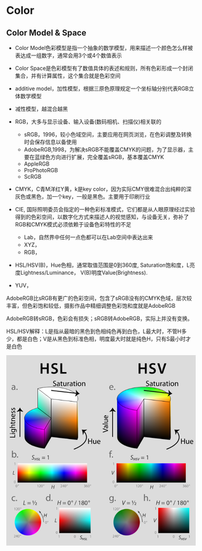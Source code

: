 # Color

## Color Model & Space

- Color Model色彩模型是指一个抽象的数学模型，用来描述一个颜色怎么样被表达成一组数字，通常会用3个或4个数值表示
- Color Space是色彩模型有了数值具体的表述和规则，所有色彩形成一个封闭集合，并有计算属性，这个集合就是色彩空间

- additive model，加性模型，根据三原色原理规定一个坐标轴分别代表RGB立体数学模型
- 减性模型，越混合越黑


- RGB，大多与显示设备、输入设备(数码相机、扫描仪)相关联的
    - sRGB，1996，较小色域空间，主要应用在网页浏览，在色彩调整及转换时会保存信息以备使用
    - AdobeRGB,1998，为解决sRGB不能覆盖CMYK的问题，为了显示器，主要在蓝绿色方向进行扩展，完全覆盖sRGB，基本覆盖CMYK
    - AppleRGB
    - ProPhotoRGB
    - ScRGB
- CMYK，C青M洋红Y黄，k是key color，因为实际CMY很难混合出纯粹的深灰色或黑色，加一个key，一般是黑色。主要用于印刷行业
- CIE, 国际照明委员会指定的一种色彩标准模式，它们都是从人眼原理经过实验得到的色彩空间，以数字化方式来描述人的视觉感知，与设备无关，弥补了RGB和CMYK模式必须依赖于设备色彩特性的不足
    - Lab，自然界中任何一点色都可以在Lab空间中表达出来
    - XYZ，
    - RGB，
- HSL/HSV(B)，Hue色相，通常取值范围是0到360度, Saturation饱和度，L亮度Lightness/Luminance， V(B)明度Value(Brightness).
- YUV，


AdobeRGB比sRGB有更广的色彩空间，包含了sRGB没有的CMYK色域，层次较丰富，但色彩饱和较低，摄影作品中精细调整色彩饱和度就是AdobeRGB

AdobeRGB转sRGB，色彩会有损失；sRGB转AdobeRGB，实际上并没有变换。

HSL/HSV解释：L是指从最暗的黑色到色相纯色再到白色，L最大时，不管H多少，都是白色；V是从黑色到标准色相，明度最大时就是纯色H，只有S最小时才是白色

![](../images/cg/hsl_hsv.png)
